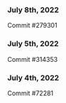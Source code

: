 ### July 8th, 2022

Commit #279301

### July 5th, 2022

Commit #314353


### July 4th, 2022

Commit #72281
